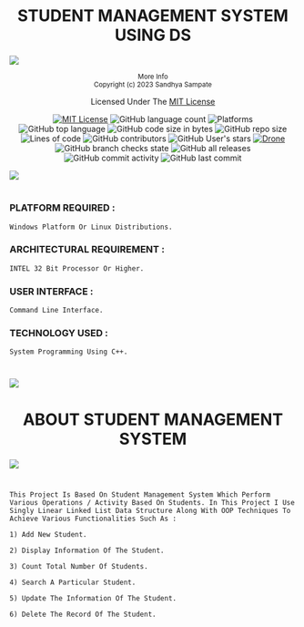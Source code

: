 <div align="center">
    <h1>STUDENT MANAGEMENT SYSTEM USING DS</h1>
</div>

![](https://i.imgur.com/waxVImv.png)

<div align="center">
    <sup>More Info</sup>
    <br />
  <sup>Copyright (c) 2023 Sandhya Sampate</sup>
  
  Licensed Under The  [MIT License](https://github.com/SandhyaReddy21/Student_Management_System/blob/main/LICENSE)
  
  [![MIT License](https://img.shields.io/badge/license-MIT-blue.svg?style=flat)](https://github.com/SandhyaReddy21/Student_Management_System/blob/main/LICENSE)
  ![GitHub language count](https://img.shields.io/github/languages/count/SandhyaReddy21/Student_Management_System?color=g&label=Languages)
  ![Platforms](https://img.shields.io/badge/Platforms-Linux_Windows-yellowgreen?style=flat-square)
  ![GitHub top language](https://img.shields.io/github/languages/top/SandhyaReddy21/Student_Management_System?color=9cf)
  ![GitHub code size in bytes](https://img.shields.io/github/languages/code-size/SandhyaReddy21/Student_Management_System)
  ![GitHub repo size](https://img.shields.io/github/repo-size/SandhyaReddy21/Student_Management_System)
  ![Lines of code](https://img.shields.io/tokei/lines/github/SandhyaReddy21/Student_Management_System?color=g&label=No%20Of%20Lines)
  ![GitHub contributors](https://img.shields.io/github/contributors/SandhyaReddy21/Student_Management_System?color=red)
  ![GitHub User's stars](https://img.shields.io/github/stars/SandhyaReddy21?color=yellow)
  [![Drone](https://drone.grafana.net/api/badges/grafana/grafana/status.svg)](https://github.com/SandhyaReddy21/Student_Management_System/blob/main/Student_DS.cpp)
  ![GitHub branch checks state](https://img.shields.io/github/checks-status/SandhyaReddy21/Student_Management_System/main?color=r)
  ![GitHub all releases](https://img.shields.io/github/downloads/SandhyaReddy21/Student_Management_System/total)
  ![GitHub commit activity](https://img.shields.io/github/commit-activity/w/SandhyaReddy21/Student_Management_System?color=purple)
  ![GitHub last commit](https://img.shields.io/github/last-commit/SandhyaReddy21/Student_Management_System?color=yellow)

</div>

![](https://i.imgur.com/waxVImv.png)

#

### PLATFORM REQUIRED :   
```
Windows Platform Or Linux Distributions.
```
### ARCHITECTURAL REQUIREMENT :  
```
INTEL 32 Bit Processor Or Higher.
```
### USER INTERFACE :             
```
Command Line Interface.
```
### TECHNOLOGY USED : 
```
System Programming Using C++.
```

#
![](https://i.imgur.com/waxVImv.png)


<div align="center">
    <h1>ABOUT STUDENT MANAGEMENT SYSTEM</h1>
</div>

![](https://i.imgur.com/waxVImv.png)

#

```
This Project Is Based On Student Management System Which Perform Various Operations / Activity Based On Students. In This Project I Use Singly Linear Linked List Data Structure Along With OOP Techniques To Achieve Various Functionalities Such As : 

1) Add New Student.

2) Display Information Of The Student.

3) Count Total Number Of Students.

4) Search A Particular Student.

5) Update The Information Of The Student.

6) Delete The Record Of The Student.
```

